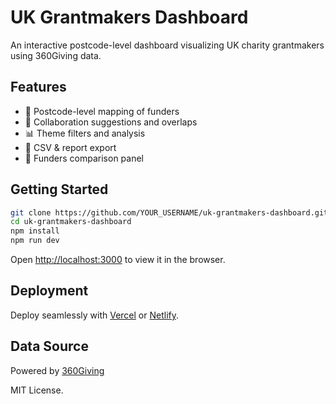 # UK Grantmakers Dashboard

An interactive postcode-level dashboard visualizing UK charity grantmakers using 360Giving data.

## Features

- 📍 Postcode-level mapping of funders
- 🧠 Collaboration suggestions and overlaps
- 📊 Theme filters and analysis
- 📄 CSV & report export
- 🧭 Funders comparison panel

## Getting Started

```bash
git clone https://github.com/YOUR_USERNAME/uk-grantmakers-dashboard.git
cd uk-grantmakers-dashboard
npm install
npm run dev
```

Open [http://localhost:3000](http://localhost:3000) to view it in the browser.

## Deployment

Deploy seamlessly with [Vercel](https://vercel.com) or [Netlify](https://netlify.com).

## Data Source

Powered by [360Giving](https://360giving.org)

MIT License.
